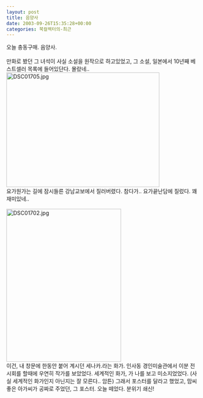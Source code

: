 ```yaml
---
layout: post
title: 음양사
date: 2003-09-26T15:35:28+00:00
categories: 북컬렉터의-최근
---
```

오늘 충동구매. 음양사.<br /><br />만화로 봤던 그 녀석이 사실 소설을 원작으로 하고있었고, 그 소설, 일본에서 10년째 베스트셀러 목록에 들어있단다. 몰랐네..<br /><img alt="DSC01705.jpg" src="http://jinto.pe.kr/logs/archives/DSC01705.jpg" width="400" height="300" border="0" /><br />요가원가는 길에 잠시들른 강남교보에서 질러버렸다. 참다가.. 요가끝난담에 질렀다. 꽤 재미있네..<br /><br /><img alt="DSC01702.jpg" src="http://jinto.pe.kr/logs/archives/DSC01702.jpg" width="300" height="400" border="0" /><br />이건, 내 창문에 한동안 붙어 계시던 세나카.라는 화가. 인사동 경인미술관에서 이분 전시회를 할때에 우연히 작가를 보았었다. 세계적인 화가, 가 나를 보고 미소지었었다. (사실 세계적인 화가인지 아닌지는 잘 모른다.. 암튼) 그래서 포스터를 달라고 했었고, 맘씨 좋은 아가씨가 공짜로 주었던, 그 포스터. 오늘 떼었다. 분위기 쇄신!
